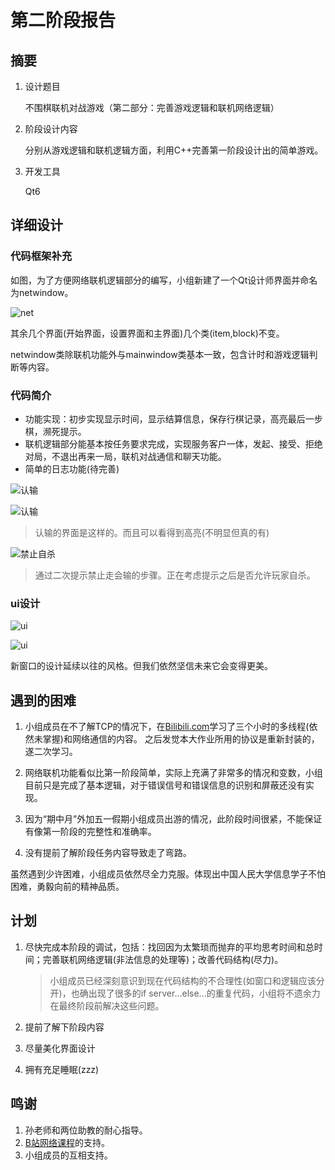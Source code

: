 # 第二阶段报告

## 摘要

1. 设计题目

    不围棋联机对战游戏（第二部分：完善游戏逻辑和联机网络逻辑）

2. 阶段设计内容

    分别从游戏逻辑和联机逻辑方面，利用C++完善第一阶段设计出的简单游戏。

3. 开发工具

    Qt6

## 详细设计

### 代码框架补充

如图，为了方便网络联机逻辑部分的编写，小组新建了一个Qt设计师界面并命名为netwindow。

![net](http://m.qpic.cn/psc?/V13tRFxc0Vxo8W/ruAMsa53pVQWN7FLK88i5ovLm3QE81bYiRIOVcnPJnv9RfVHbK5eZ1OEpZfrI1iUC1WX6lZDmk10XcM38E21FDeAnBfE5RCSZ0uUNENZcuM!/b&bo=DgbmAwAAAAADF98!&rf=viewer_4)

其余几个界面(开始界面，设置界面和主界面)几个类(item,block)不变。

netwindow类除联机功能外与mainwindow类基本一致，包含计时和游戏逻辑判断等内容。

### 代码简介

+ 功能实现：初步实现显示时间，显示结算信息，保存行棋记录，高亮最后一步棋，濒死提示。
+ 联机逻辑部分能基本按任务要求完成，实现服务客户一体，发起、接受、拒绝对局，不退出再来一局，联机对战通信和聊天功能。
+ 简单的日志功能(待完善)
  
![认输](http://m.qpic.cn/psc?/V13tRFxc0Vxo8W/ruAMsa53pVQWN7FLK88i5k3DbhV5.OgTjW3XiL.OrLxvHxvwpo3vOKwpztpc16wLCb3q.49xXTX2v6XtxAffxfbeOEuSvMHsSpDGYbSwa04!/b&bo=0AQ4BAAAAAADJ.o!&rf=viewer_4)

![认输](http://m.qpic.cn/psc?/V13tRFxc0Vxo8W/ruAMsa53pVQWN7FLK88i5k3DbhV5.OgTjW3XiL.OrLwoSnonyIkQ.UK3UHHUt6*8VD.JVV4J.c2tKeiXuDQqDdgPIdcFAK3mRh2y0WxkZQk!/b&bo=0AQ4BAAAAAADJ.o!&rf=viewer_4)

>认输的界面是这样的。而且可以看得到高亮(不明显但真的有)

![禁止自杀](http://m.qpic.cn/psc?/V13tRFxc0Vxo8W/ruAMsa53pVQWN7FLK88i5hvzn.V8NPaa.cxR*ibi85OqaqkId752LEknf1zgDCZ1BnhatZJDPaYj8h11GYkueQuEd2VHtlAb2eQ0UN60vFw!/b&bo=0AQ4BAAAAAADB8o!&rf=viewer_4)

>通过二次提示禁止走会输的步骤。正在考虑提示之后是否允许玩家自杀。

### ui设计

![ui](http://m.qpic.cn/psc?/V13tRFxc0Vxo8W/ruAMsa53pVQWN7FLK88i5tspQxvIajo2suae*kYVL0rmpCENCZgSPe*MAD2TyAKUJpaUgaBhO5HdrQDaieJHm8VVri7MBsx2AFe2OrLD8vw!/b&bo=zwQ4BAAAAAADB9U!&rf=viewer_4)

![ui](http://m.qpic.cn/psc?/V13tRFxc0Vxo8W/ruAMsa53pVQWN7FLK88i5hvzn.V8NPaa.cxR*ibi85MsSjxjboASxoMbD3Ehu9q5bbceREo97DZXiJZ5.fP7Ybcd2URdWO6lqXSwvo*Lc4I!/b&bo=0wN2AQAAAAADF5U!&rf=viewer_4)

新窗口的设计延续以往的风格。但我们依然坚信未来它会变得更美。

## 遇到的困难

1. 小组成员在不了解TCP的情况下，在[Bilibili.com](https://space.bilibili.com/39229775?spm_id_from=333.1007.0.0)学习了三个小时的多线程(依然未掌握)和网络通信的内容。
之后发觉本大作业所用的协议是重新封装的，遂二次学习。

2. 网络联机功能看似比第一阶段简单，实际上充满了非常多的情况和变数，小组目前只是完成了基本逻辑，对于错误信号和错误信息的识别和屏蔽还没有实现。

3. 因为“期中月”外加五一假期小组成员出游的情况，此阶段时间很紧，不能保证有像第一阶段的完整性和准确率。

4. 没有提前了解阶段任务内容导致走了弯路。

虽然遇到少许困难，小组成员依然尽全力克服。体现出中国人民大学信息学子不怕困难，勇毅向前的精神品质。

## 计划

1. 尽快完成本阶段的调试，包括：找回因为太繁琐而抛弃的平均思考时间和总时间；完善联机网络逻辑(非法信息的处理等)；改善代码结构(尽力)。
    >小组成员已经深刻意识到现在代码结构的不合理性(如窗口和逻辑应该分开)，也确出现了很多的if server...else...的重复代码，小组将不遗余力在最终阶段前解决这些问题。

2. 提前了解下阶段内容
3. 尽量美化界面设计
4. 拥有充足睡眠(zzz)

## 鸣谢

1. 孙老师和两位助教的耐心指导。
2. [B站网络课程](https://www.bilibili.com/video/BV1GJ411x7h7/?spm_id_from=333.337.search-card.all.click&vd_source=c8d52ccf6d7e05eb450ab56b487731bd/)的支持。
3. 小组成员的互相支持。
